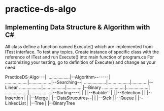 # practice-ds-algo
Implementing Data Structure &amp; Algorithm with C#
--------------------------------------------------------
All class define a function named Execute() which are implemented from ITest interface.
To test any topics, Create instance of specific class with the reference of ITest and run Execute() into main function of program.cs
For customizing your testing, go to definition of Execute() and change as your need

PracticeDS-Algo---|
..................|--Algorithm-------|
..................|..................|--Searching--|
..................|..................|.............|--Linear
..................|..................|.............|--Binary
..................|..................|             
..................|..................|--Sorting----|
                  |                  |             |--Bubble``
                  |                  |             |--Selection
                  |                  |             |--Insertion
                  |                  |             |--Merge
                  |
                  |--DataStrucutres--|
                  |                  |--Stck
                  |                  |--Queue
                  |                  |--LinkedList
                  |                  |--Tree
                  |                  |--BinaryTree
